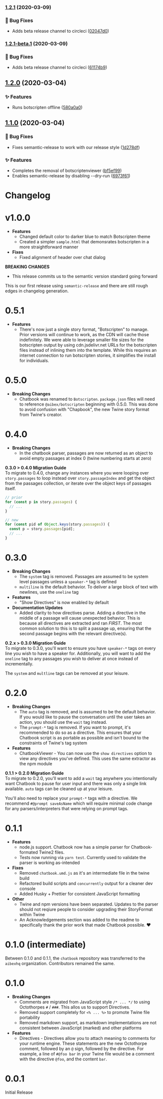 ### [1.2.1](https://github.com/aibexhq/botscripten/compare/v1.2.0...v1.2.1) (2020-03-09)

### 🐛 Bug Fixes

- Adds beta release channel to circleci ([02047d0](https://github.com/aibexhq/botscripten/commit/02047d0a698c48d63f1d6a4fb42fdab98307b2d5))

### [1.2.1-beta.1](https://github.com/aibexhq/botscripten/compare/v1.2.0...v1.2.1-beta.1) (2020-03-09)

### 🐛 Bug Fixes

- Adds beta release channel to circleci ([61174b9](https://github.com/aibexhq/botscripten/commit/61174b9090e7e3f55f0b341d067b084fcbc5c0a3))

## [1.2.0](https://github.com/aibexhq/botscripten/compare/v1.1.0...v1.2.0) (2020-03-04)

### ✨ Features

- Runs botscripten offline ([580a0a0](https://github.com/aibexhq/botscripten/commit/580a0a087145e0f95f697d0e6d8ee4596354576f))

## [1.1.0](https://github.com/aibexhq/botscripten/compare/v1.0.0...v1.1.0) (2020-03-04)

### 🐛 Bug Fixes

- Fixes semantic-release to work with our release style ([1d278df](https://github.com/aibexhq/botscripten/commit/1d278df0381d6e4eac3ac4f49d122c1a7c9b966c))

### ✨ Features

- Completes the removal of botscriptenviewer ([bf5ef99](https://github.com/aibexhq/botscripten/commit/bf5ef998f683761f00ffc5f23002081eb0efbec8))
- Enables semantic-release by disabling --dry-run ([6973f61](https://github.com/aibexhq/botscripten/commit/6973f61db73bd4d97ea7911dddc84c12cba746a1))

# Changelog

# v1.0.0

- **Features**
  - Changed default color to darker blue to match Botscripten theme
  - Created a simpler `sample.html` that demonsrates botscripten in a more straightforward manner
- **Fixes**
  - Fixed alignment of header over chat dialog

**BREAKING CHANGES**

- This release commits us to the semantic version standard going forward

This is our first release using `semantic-release` and there are still rough edges in changelog generation.

# 0.5.1

- **Features**
  - There's now just a single story format, "Botscripten" to manage. Prior versions will continue to work, as the CDN will cache those indefinitely. We were able to leverage smaller file sizes for the botscripten output by using cdn.jsdelivr.net URLs for the botscripten files instead of inlining them into the template. While this requires an internet connection to run botscripten stories, it simplifies the install for individuals.

# 0.5.0

- **Breaking Changes**
  - Chatbook was renamed to `Botscripten`. `package.json` files will need to reference `@aibex/botscripten` beginning with 0.5.0. This was done to avoid confusion with "Chapbook", the new Twine story format from Twine's creator.

# 0.4.0

- **Breaking Changes**
  - In the chatbook parser, passages are now returned as an object to avoid empty passages at index 0 (twine numbering starts at zero)

**0.3.0 > 0.4.0 Migration Guide** <br>
To migrate to 0.4.0, change any instances where you were looping over `story.passages` to loop instead over `story.passageIndex` and get the object from the passages collection, or iterate over the object keys of passages itself.

```js
// prior
for (const p in story.passages) {
  // ...
}

// new
for (const pid of Object.keys(story.passages)) {
  const p = story.passages[pid];
  // ...
}
```

# 0.3.0

- **Breaking Changes**
  - The `system` tag is removed. Passages are assumed to be system level passages unless a `speaker-*` tag is defined
  - `multiline` is the default behavior. To deliver a large block of text with newlines, use the `oneline` tag
- **Features**
  - "Show Directives" is now enabled by default
- **Documentation Updates**
  - Added clarity to how directives parse. Adding a directive in the middle of a passage will cause unexpected behavior. This is because all directives are extracted and ran _FIRST_. The most common solution to this is to split a passage up, ensuring that the second passage begins with the relevant directive(s).

**0.2.x > 0.3.0 Migration Guide** <br>
To migrate to 0.3.0, you'll want to ensure you have `speaker-*` tags on every line you wish to have a speaker for. Additionally, you will want to add the `oneline` tag to any passages you wish to deliver at once instead of incrementally.

The `system` and `multline` tags can be removed at your leisure.

# 0.2.0

- **Breaking Changes**
  - The `auto` tag is removed, and is assumed to be the default behavior. If you would like to pause the conversation until the user takes an action, you should use the `wait` tag instead.
  - The `prompt-*` tag is removed. If you want to prompt, it's recommended to do so as a directive. This ensures that your Chatbook script is as portable as possible and isn't bound to the constraints of Twine's tag system
- **Features**
  - ChatbookViewer - You can now use the `show directives` option to view any directives you've defined. This uses the same extractor as the npm module

**0.1.1 > 0.2.0 Migration Guide** <br>
To migrate to 0.2.0, you'll want to add a `wait` tag anywhere you intentionally want Chatbook to pause for user input and there was only a single link available. `auto` tags can be cleaned up at your leisure.

You'll also need to replace your `prompt-*` tags with a directive. We recommend `#@prompt saveAsName` which will require minimal code change for any parsers/interpreters that were relying on prompt tags.

# 0.1.1

- **Features**
  - node.js support. Chatbook now has a simple parser for Chatbook-formated Twine2 files.
  - Tests now running via `yarn test`. Currently used to validate the parser is working as-intended
- **Fixes**
  - Removed `chatbook.umd.js` as it's an intermediate file in the twine build
  - Refactored build scripts and `concurrently` output for a cleaner dev console
  - Added Husky + Prettier for consistent JavaScript formatting
- **Other**
  - Twine and npm versions have been separated. Updates to the parser should not reqiure people to consider upgrading their StoryFormat within Twine
  - An Acknowledgements section was added to the readme to specifically thank the prior work that made Chatbook possible. ❤️

# 0.1.0 (intermediate)

Between 0.1.0 and 0.1.1, the `chatbook` repository was transferred to the `aibexhq` organization. Contributors remained the same.

# 0.1.0

- **Breaking Changes**
  - Comments are migrated from JavaScript style `/* ... */` to using Octothorpes `#` / `###`. This allos us to support Directives.
  - Removed support completely for `<% ... %>` to promote Twine file portability
  - Removed markdown support, as markdown implementations are not consistent between JavaScript (marked) and other platforms
- **Features**
  - Directives - Directives allow you to attach meaning to comments for your runtime engine. These statements are the new Octothorpe comment, followed by an `@` sign, followed by the directive. For example, a line of `#@foo bar` in your Twine file would be a comment with the directive `@foo`, and the content `bar`.

# 0.0.1

Initial Release
